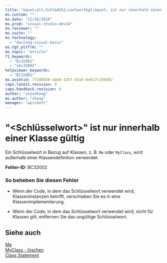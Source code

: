 ```yaml
---
title: "&quot;&lt;Schl&#252;sselwort&gt;&quot; ist nur innerhalb einer Klasse g&#252;ltig | Microsoft Docs"
ms.custom: ""
ms.date: "11/16/2016"
ms.prod: "visual-studio-dev14"
ms.reviewer: ""
ms.suite: ""
ms.technology: 
  - "devlang-visual-basic"
ms.tgt_pltfrm: ""
ms.topic: "article"
f1_keywords: 
  - "bc32002"
  - "vbc32002"
helpviewer_keywords: 
  - "BC32002"
ms.assetid: 773d8d50-abb8-4257-83a5-6e017c199d82
caps.latest.revision: 8
caps.handback.revision: 8
author: "stevehoag"
ms.author: "shoag"
manager: "wpickett"
---
```

# &quot;&lt;Schl&#252;sselwort&gt;&quot; ist nur innerhalb einer Klasse g&#252;ltig
Ein Schlüsselwort in Bezug auf Klassen, z. B. `Me` oder `MyClass`, wird außerhalb einer Klassendefinition verwendet.  
  
 **Fehler\-ID:** BC32002  
  
### So beheben Sie diesen Fehler  
  
-   Wenn der Code, in dem das Schlüsselwort verwendet wird, Klasseninstanzen betrifft, verschieben Sie es in eine Klassenimplementierung.  
  
-   Wenn der Code, in dem das Schlüsselwort verwendet wird, nicht für Klassen gilt, entfernen Sie das ungültige Schlüsselwort.  
  
## Siehe auch  
 [Me](http://msdn.microsoft.com/de-de/a65973c7-cf06-4547-9b25-9fba885525c2)   
 [MyClass \- löschen](http://msdn.microsoft.com/de-de/5db36f9b-f796-4b6a-ba34-cac1fde6eb62)   
 [Class Statement](../../visual-basic/language-reference/statements/class-statement.md)